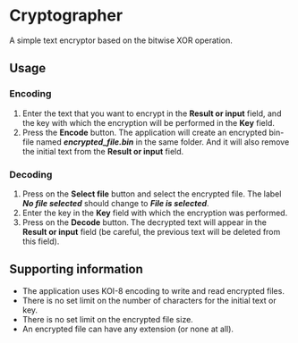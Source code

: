 # Cryptographer

A simple text encryptor based on the bitwise XOR operation.

## Usage
### Encoding
1) Enter the text that you want to encrypt in the **Result or input** field, and the key with which the encryption will be performed in the **Key** field.
2) Press the **Encode** button. The application will create an encrypted bin-file named ***encrypted_file.bin*** in the same folder. And it will also remove the initial text from the **Result or input** field.
### Decoding
1) Press on the **Select file** button and select the encrypted file. The label ***No file selected*** should change to ***File is selected***.
2) Enter the key in the **Key** field with which the encryption was performed.
3) Press on the **Decode** button. The decrypted text will appear in the **Result or input** field (be careful, the previous text will be deleted from this field).

## Supporting information
* The application uses KOI-8 encoding to write and read encrypted files.
* There is no set limit on the number of characters for the initial text or key.
* There is no set limit on the encrypted file size.
* An encrypted file can have any extension (or none at all).